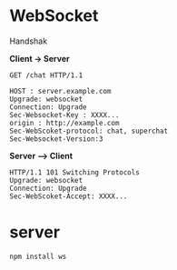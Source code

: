 # WebSocket

Handshak

**Client -> Server**

```
GET /chat HTTP/1.1

HOST : server.example.com
Upgrade: websocket
Connection: Upgrade
Sec-Websocket-Key : XXXX...
origin : http://example.com
Sec-WebScoket-protocol: chat, superchat
Sec-Websocket-Version:3
```

**Server --> Client**

```
HTTP/1.1 101 Switching Protocols
Upgrade: websocket
Connection: Upgrade
Sec-WebScoket-Accept: XXXX...
```

# server

```
npm install ws
```
